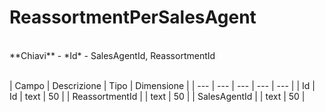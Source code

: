 # ReassortmentPerSalesAgent

<br>
**Chiavi**
- *Id*
- SalesAgentId, ReassortmentId
<br><br>

| Campo | Descrizione | Tipo | Dimensione | 
| --- | --- | --- | --- | --- |
| Id | Id | text | 50 |
| ReassortmentId |  | text | 50 |
| SalesAgentId |  | text | 50 |


